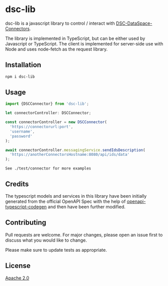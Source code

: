 # dsc-lib

dsc-lib is a javascript library to control / interact with [DSC-DataSpace-Connectors](https://github.com/International-Data-Spaces-Association/DataspaceConnector).

The library is implemented in TypeScript, but can be either used by Javascript or TypeScript. The client is implemented for server-side use with Node and uses node-fetch as the request library.

## Installation

```bash
npm i dsc-lib
```

## Usage

```typescript
import {DSCConnector} from 'dsc-lib';

let connectorController: DSCConnector;

const connectorController = new DSCConnector(
  'https://connectorurl:port',
  'username',
  'password'
);

await connectorController.messagingService.sendIdsDescription(
  'https://anotherConnectorsHostname:8080/api/ids/data'
);
```

    See ./test/connector for more examples

## Credits

The typescript models and services in this library have been initially generated from the official OpenAPI Spec with the help of [openapi-typescript-codegen](https://github.com/ferdikoomen/openapi-typescript-codegen) and then have been further modified.

## Contributing

Pull requests are welcome. For major changes, please open an issue first to discuss what you would like to change.

Please make sure to update tests as appropriate.

## License

[Apache 2.0](https://www.apache.org/licenses/LICENSE-2.0.txt)
